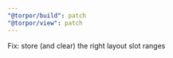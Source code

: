 ```yaml
---
"@torpor/build": patch
"@torpor/view": patch
---
```


Fix: store (and clear) the right layout slot ranges
